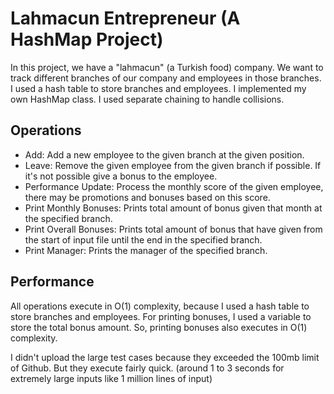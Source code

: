 # Lahmacun Entrepreneur (A HashMap Project)

In this project, we have a "lahmacun" (a Turkish food) company. We want to track different branches of our company and employees in those branches. I used a hash table to store branches and employees. I implemented my own HashMap class. I used separate chaining to handle collisions.

## Operations

- Add: Add a new employee to the given branch at the given position.
- Leave: Remove the given employee from the given branch if possible. If it's not possible give a bonus to the employee.
- Performance Update: Process the monthly score of the given employee, there may be promotions and bonuses based on this score.
- Print Monthly Bonuses: Prints total amount of bonus given that month at the specified branch.
- Print Overall Bonuses: Prints total amount of bonus that have given from the start of input file until the end in the specified branch.
- Print Manager: Prints the manager of the specified branch.

## Performance

All operations execute in O(1) complexity, because I used a hash table to store branches and employees. For printing bonuses, I used a variable to store the total bonus amount. So, printing bonuses also executes in O(1) complexity.

I didn't upload the large test cases because they exceeded the 100mb limit of Github. But they execute fairly quick. (around 1 to 3 seconds for extremely large inputs like 1 million lines of input)
